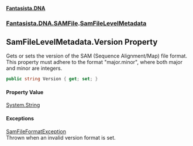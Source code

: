 #### [Fantasista.DNA](index.md 'index')
### [Fantasista.DNA.SAMFile](Fantasista.DNA.SAMFile.md 'Fantasista.DNA.SAMFile').[SamFileLevelMetadata](Fantasista.DNA.SAMFile.SamFileLevelMetadata.md 'Fantasista.DNA.SAMFile.SamFileLevelMetadata')

## SamFileLevelMetadata.Version Property

Gets or sets the version of the SAM (Sequence Alignment/Map) file format.  
This property must adhere to the format "major.minor", where both major and minor are integers.

```csharp
public string Version { get; set; }
```

#### Property Value
[System.String](https://docs.microsoft.com/en-us/dotnet/api/System.String 'System.String')

#### Exceptions

[SamFileFormatException](Fantasista.DNA.SAMFile.SamFileHeaderExceptions.SamFileFormatException.md 'Fantasista.DNA.SAMFile.SamFileHeaderExceptions.SamFileFormatException')  
Thrown when an invalid version format is set.